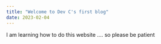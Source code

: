 ```yaml
---
title: "Welcome to Dev C's first blog"
date: 2023-02-04
---
```



I am learning how to do this website .... so please be patient
